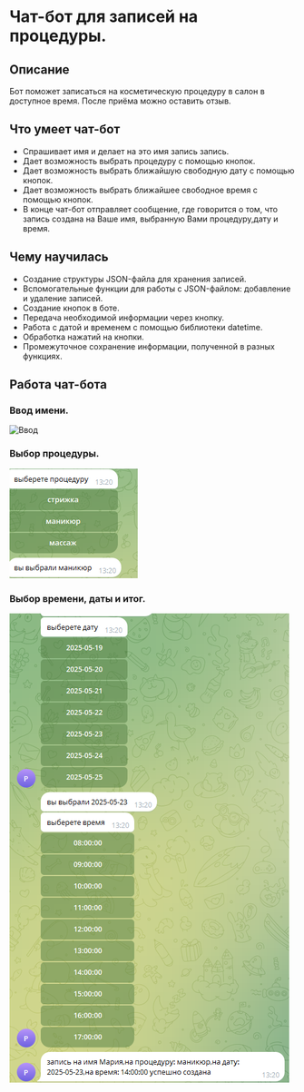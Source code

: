 # Чат-бот для записей на процедуры.
## Описание
Бот поможет записаться на косметическую процедуру в салон в доступное
время. После приёма можно оставить отзыв.
## Что умеет чат-бот
- Спрашивает имя и делает на это имя запись запись.
- Дает возможность выбрать процедуру с помощью кнопок.
- Дает возможность выбрать ближайшую свободную дату с помощью кнопок.
- Дает возможность выбрать ближайшее свободное время с помощью кнопок.
- В конце чат-бот отправляет сообщение, где говорится о том, что запись создана на Ваше имя, выбранную Вами процедуру,дату и время.
## Чему научилась
- Создание структуры JSON-файла для хранения записей.
- Вспомогательные функции для работы с JSON-файлом: добавление и удаление записей.
- Создание кнопок в боте.
- Передача необходимой информации через кнопку.
- Работа с датой и временем с помощью библиотеки datetime.
- Обработка нажатий на кнопки.
- Промежуточное сохранение информации, полученной в разных
функциях.
## Работа чат-бота
### Ввод имени.
![Ввод](screens/)
### Выбор процедуры.
![Выбор процедуры.](screens/выбор%20процедуры.png)
### Выбор времени, даты и итог.
![Выбор времени и даты и итог.](screens/выбор%20времени%20и%20даты.png)




